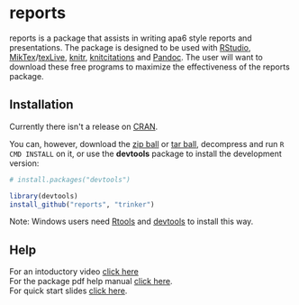 reports
=======
reports is a package that assists in writing apa6 style reports and presentations.  The package is designed to be used with [RStudio](http://www.rstudio.com/), [MikTex](http://miktex.org/)/[texLive](http://www.tug.org/texlive/), [knitr](http://yihui.name/knitr/), [knitcitations](http://www.carlboettiger.info/2012/05/30/knitcitations.html) and [Pandoc](http://johnmacfarlane.net/pandoc/).  The user will want to download these free programs to maximize the effectiveness of the reports package.

## Installation

Currently there isn't a release on [CRAN](http://cran.r-project.org/).


You can, however, download the [zip ball](https://github.com/trinker/reports/zipball/master) or [tar ball](https://github.com/trinker/reports/tarball/master), decompress and run `R CMD INSTALL` on it, or use the **devtools** package to install the development version:

```r
# install.packages("devtools")

library(devtools)
install_github("reports", "trinker")
```

Note: Windows users need [Rtools](http://www.murdoch-sutherland.com/Rtools/) and [devtools](http://CRAN.R-project.org/package=devtools) to install this way.

## Help

For an intoductory video [click here](http://youtu.be/qBgsJG546gE)    
For the package pdf help manual [click here](https://dl.dropbox.com/u/61803503/reports.pdf).    
For quick start slides [click here](http://trinker.github.com/reports/slides/reports.html).


